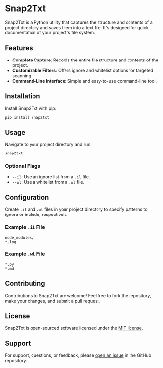# Snap2Txt

Snap2Txt is a Python utility that captures the structure and contents of a project directory and saves them into a text file. It's designed for quick documentation of your project's file system.

## Features

- **Complete Capture**: Records the entire file structure and contents of the project.
- **Customizable Filters**: Offers ignore and whitelist options for targeted scanning.
- **Command-Line Interface**: Simple and easy-to-use command-line tool.

## Installation

Install Snap2Txt with pip:

```bash
pip install snap2txt
```

## Usage

Navigate to your project directory and run:

```bash
snap2txt
```

### Optional Flags

- `--il`: Use an ignore list from a `.il` file.
- `--wl`: Use a whitelist from a `.wl` file.

## Configuration

Create `.il` and `.wl` files in your project directory to specify patterns to ignore or include, respectively.

### Example `.il` File

```text
node_modules/
*.log
```

### Example `.wl` File

```text
*.py
*.md
```

## Contributing

Contributions to Snap2Txt are welcome! Feel free to fork the repository, make your changes, and submit a pull request.

## License

Snap2Txt is open-sourced software licensed under the [MIT license](LICENSE).

## Support

For support, questions, or feedback, please [open an issue](https://github.com/yourusername/snap2txt/issues) in the GitHub repository.